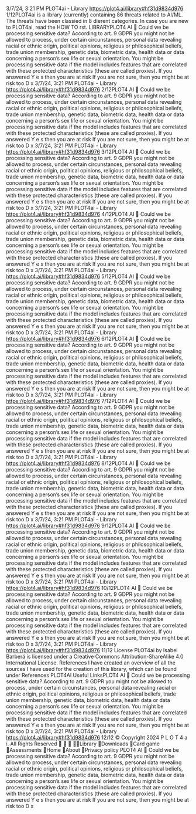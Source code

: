 3/7/24, 3:21 PM PLOT4ai - Library
https://plot4.ai/library#hf31d9834d976 1/12PLOT4ai is a library (currently) containing 86 threats related to
AI/ML. The threats have been classi ed in 8 di erent categories.
In case you are new to PLOT4ai, read the HOW TO  rst.
LIBRARYPLOT4
AI 
Could we be processing sensitive data?
According to art. 9 GDPR you might not be allowed to process, under certain
circunstances, personal data revealing racial or ethnic origin, political opinions, religious
or philosophical beliefs, trade union membership, genetic data, biometric data, health
data or data concerning a person’s sex life or sexual orientation.
You might be processing sensitive data if the model includes features that are correlated
with these protected characteristics (these are called proxies).
If you answered Y e s then you are at risk
If you are not sure, then you might be at risk too
D
x
3/7/24, 3:21 PM PLOT4ai - Library
https://plot4.ai/library#hf31d9834d976 2/12PLOT4
AI 
Could we be processing sensitive data?
According to art. 9 GDPR you might not be allowed to process, under certain
circunstances, personal data revealing racial or ethnic origin, political opinions, religious
or philosophical beliefs, trade union membership, genetic data, biometric data, health
data or data concerning a person’s sex life or sexual orientation.
You might be processing sensitive data if the model includes features that are correlated
with these protected characteristics (these are called proxies).
If you answered Y e s then you are at risk
If you are not sure, then you might be at risk too
D
x
3/7/24, 3:21 PM PLOT4ai - Library
https://plot4.ai/library#hf31d9834d976 3/12PLOT4
AI 
Could we be processing sensitive data?
According to art. 9 GDPR you might not be allowed to process, under certain
circunstances, personal data revealing racial or ethnic origin, political opinions, religious
or philosophical beliefs, trade union membership, genetic data, biometric data, health
data or data concerning a person’s sex life or sexual orientation.
You might be processing sensitive data if the model includes features that are correlated
with these protected characteristics (these are called proxies).
If you answered Y e s then you are at risk
If you are not sure, then you might be at risk too
D
x
3/7/24, 3:21 PM PLOT4ai - Library
https://plot4.ai/library#hf31d9834d976 4/12PLOT4
AI 
Could we be processing sensitive data?
According to art. 9 GDPR you might not be allowed to process, under certain
circunstances, personal data revealing racial or ethnic origin, political opinions, religious
or philosophical beliefs, trade union membership, genetic data, biometric data, health
data or data concerning a person’s sex life or sexual orientation.
You might be processing sensitive data if the model includes features that are correlated
with these protected characteristics (these are called proxies).
If you answered Y e s then you are at risk
If you are not sure, then you might be at risk too
D
x
3/7/24, 3:21 PM PLOT4ai - Library
https://plot4.ai/library#hf31d9834d976 5/12PLOT4
AI 
Could we be processing sensitive data?
According to art. 9 GDPR you might not be allowed to process, under certain
circunstances, personal data revealing racial or ethnic origin, political opinions, religious
or philosophical beliefs, trade union membership, genetic data, biometric data, health
data or data concerning a person’s sex life or sexual orientation.
You might be processing sensitive data if the model includes features that are correlated
with these protected characteristics (these are called proxies).
If you answered Y e s then you are at risk
If you are not sure, then you might be at risk too
D
x
3/7/24, 3:21 PM PLOT4ai - Library
https://plot4.ai/library#hf31d9834d976 6/12PLOT4
AI 
Could we be processing sensitive data?
According to art. 9 GDPR you might not be allowed to process, under certain
circunstances, personal data revealing racial or ethnic origin, political opinions, religious
or philosophical beliefs, trade union membership, genetic data, biometric data, health
data or data concerning a person’s sex life or sexual orientation.
You might be processing sensitive data if the model includes features that are correlated
with these protected characteristics (these are called proxies).
If you answered Y e s then you are at risk
If you are not sure, then you might be at risk too
D
x
3/7/24, 3:21 PM PLOT4ai - Library
https://plot4.ai/library#hf31d9834d976 7/12PLOT4
AI 
Could we be processing sensitive data?
According to art. 9 GDPR you might not be allowed to process, under certain
circunstances, personal data revealing racial or ethnic origin, political opinions, religious
or philosophical beliefs, trade union membership, genetic data, biometric data, health
data or data concerning a person’s sex life or sexual orientation.
You might be processing sensitive data if the model includes features that are correlated
with these protected characteristics (these are called proxies).
If you answered Y e s then you are at risk
If you are not sure, then you might be at risk too
D
x
3/7/24, 3:21 PM PLOT4ai - Library
https://plot4.ai/library#hf31d9834d976 8/12PLOT4
AI 
Could we be processing sensitive data?
According to art. 9 GDPR you might not be allowed to process, under certain
circunstances, personal data revealing racial or ethnic origin, political opinions, religious
or philosophical beliefs, trade union membership, genetic data, biometric data, health
data or data concerning a person’s sex life or sexual orientation.
You might be processing sensitive data if the model includes features that are correlated
with these protected characteristics (these are called proxies).
If you answered Y e s then you are at risk
If you are not sure, then you might be at risk too
D
x
3/7/24, 3:21 PM PLOT4ai - Library
https://plot4.ai/library#hf31d9834d976 9/12PLOT4
AI 
Could we be processing sensitive data?
According to art. 9 GDPR you might not be allowed to process, under certain
circunstances, personal data revealing racial or ethnic origin, political opinions, religious
or philosophical beliefs, trade union membership, genetic data, biometric data, health
data or data concerning a person’s sex life or sexual orientation.
You might be processing sensitive data if the model includes features that are correlated
with these protected characteristics (these are called proxies).
If you answered Y e s then you are at risk
If you are not sure, then you might be at risk too
D
x
3/7/24, 3:21 PM PLOT4ai - Library
https://plot4.ai/library#hf31d9834d976 10/12PLOT4
AI 
Could we be processing sensitive data?
According to art. 9 GDPR you might not be allowed to process, under certain
circunstances, personal data revealing racial or ethnic origin, political opinions, religious
or philosophical beliefs, trade union membership, genetic data, biometric data, health
data or data concerning a person’s sex life or sexual orientation.
You might be processing sensitive data if the model includes features that are correlated
with these protected characteristics (these are called proxies).
If you answered Y e s then you are at risk
If you are not sure, then you might be at risk too
D
x
3/7/24, 3:21 PM PLOT4ai - Library
https://plot4.ai/library#hf31d9834d976 11/12
License
PLOT4ai by Isabel Barberá is licensed under a Creative Commons
Attribution-ShareAlike 4.0 International License.
References
I have created an overview of all the sources I have used for the
creation of this library, which can be found under References
PLOT4AI
Useful LinksPLOT4
AI 
Could we be processing sensitive data?
According to art. 9 GDPR you might not be allowed to process, under certain
circunstances, personal data revealing racial or ethnic origin, political opinions, religious
or philosophical beliefs, trade union membership, genetic data, biometric data, health
data or data concerning a person’s sex life or sexual orientation.
You might be processing sensitive data if the model includes features that are correlated
with these protected characteristics (these are called proxies).
If you answered Y e s then you are at risk
If you are not sure, then you might be at risk too
D
x
3/7/24, 3:21 PM PLOT4ai - Library
https://plot4.ai/library#hf31d9834d976 12/12
© Copyright 2024 P L O T 4 a i. All Rights Reserved
   Library
Downloads
Card game
Assessments
Home
About
Privacy policy PLOT4
AI 
Could we be processing sensitive data?
According to art. 9 GDPR you might not be allowed to process, under certain
circunstances, personal data revealing racial or ethnic origin, political opinions, religious
or philosophical beliefs, trade union membership, genetic data, biometric data, health
data or data concerning a person’s sex life or sexual orientation.
You might be processing sensitive data if the model includes features that are correlated
with these protected characteristics (these are called proxies).
If you answered Y e s then you are at risk
If you are not sure, then you might be at risk too
D
x
